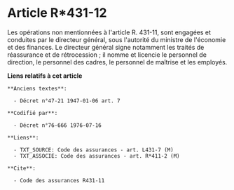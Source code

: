 # Article R*431-12

Les opérations non mentionnées à l'article R. 431-11, sont engagées et conduites par le directeur général, sous l'autorité du
ministre de l'économie et des finances. Le directeur général signe notamment les traités de réassurance et de rétrocession ;
il nomme et licencie le personnel de direction, le personnel des cadres, le personnel de maîtrise et les employés.

**Liens relatifs à cet article**

	**Anciens textes**:

	  - Décret n°47-21 1947-01-06 art. 7

	**Codifié par**:

	  - Décret n°76-666 1976-07-16

	**Liens**:

	  - TXT_SOURCE: Code des assurances - art. L431-7 (M)
	  - TXT_ASSOCIE: Code des assurances - art. R*411-2 (M)

	**Cite**:

	  - Code des assurances R431-11
